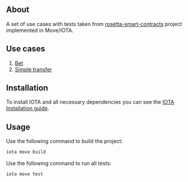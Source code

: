 ## About

A set of use cases with tests taken from [rosetta-smart-contracts](https://github.com/blockchain-unica/rosetta-smart-contracts) project implemented in Move/IOTA.

## Use cases

1. [Bet](contracts/bet)
2. [Simple transfer](contracts/simple_transfer)

## Installation

To install IOTA and all necessary dependencies you can see the [IOTA Installation guide](https://docs.iota.org/developer/getting-started/install-iota).

## Usage

Use the following command to build the project:

```bash
iota move build
```

Use the following command to run all tests:

```bash
iota move test
```
